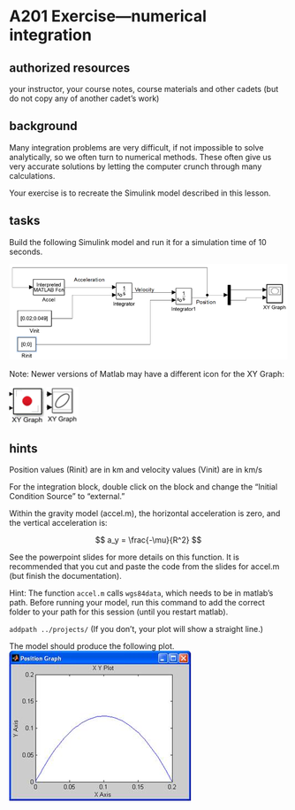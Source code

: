 # A201 Exercise—numerical integration

## authorized resources

your instructor, your course notes, course materials and other cadets (but do not copy any of another cadet’s work)

## background

Many integration problems are very difficult, if not impossible to solve analytically, so we often turn to numerical methods.  These often give us very accurate solutions by letting the computer crunch through many calculations.  

Your exercise is to recreate the Simulink model described in this lesson. 

## tasks

Build the following Simulink model and run it for a simulation time of 10 seconds.

![image-20231209114348484](sources/image-20231209114348484.png)

Note: Newer versions of Matlab may have a different icon for the XY Graph:

![A picture containing icon  Description automatically generated](sources/clip_image002.gif)      ![A picture containing text  Description automatically generated](sources/clip_image004.gif)

## hints

Position values (Rinit) are in km and velocity values (Vinit) are in km/s

For the integration block, double click on the block and change the “Initial Condition Source” to “external.”

Within the gravity model (accel.m), the horizontal acceleration is zero, and the vertical acceleration is:

$$
a_y = \frac{-\mu}{R^2}
$$

See the powerpoint slides for more details on this function. It is recommended that you cut and paste the code from the slides for accel.m (but finish the documentation).

Hint: The function `accel.m` calls `wgs84data`, which needs to be in matlab’s path. Before running your model, run this command to add the correct folder to your path for this session (until you restart matlab). 

  `addpath ../projects/` 
  (If you don’t, your plot will show a straight line.)

The model should produce the following plot.
![img](sources/clip_image002.jpg)
